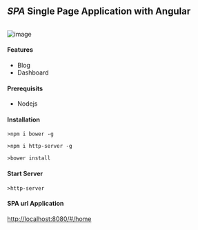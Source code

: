 


## ***SPA*** Single Page Application with Angular
```
```
![image](http://www.bogotobogo.com/AngularJS/images/AngularJS_Routes/routes_diagram.png)

#### Features

* Blog
* Dashboard

#### Prerequisits

* Nodejs

#### Installation

~~~
>npm i bower -g
~~~
~~~
>npm i http-server -g
~~~
~~~
>bower install
~~~

#### Start Server

~~~
>http-server
~~~

#### SPA url Application

[http://localhost:8080/#/home]('htpp://localhost:8080/#/home')
